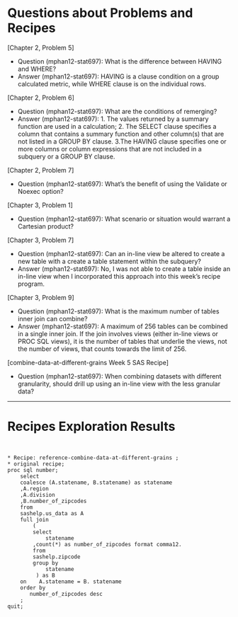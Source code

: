 
# Questions about Problems and Recipes


[Chapter 2, Problem 5]
- Question (mphan12-stat697): What is the difference between HAVING and WHERE?
- Answer (mphan12-stat697): HAVING is a clause condition on a group calculated metric, while WHERE clause is on the individual rows. 



[Chapter 2, Problem 6]
- Question (mphan12-stat697): What are the conditions of remerging?
- Answer (mphan12-stat697): 1. The values returned by a summary function are used in a calculation; 2. The SELECT clause specifies a column that contains a summary function and other column(s) that are not listed in a GROUP BY clause. 3.The HAVING clause specifies one  or more columns or column expressions that are not included in a subquery  or a GROUP BY clause.



[Chapter 2, Problem 7]
- Question (mphan12-stat697): What’s the benefit of using the Validate or Noexec option? 



[Chapter 3, Problem 1]
- Question (mphan12-stat697): What scenario or situation would warrant a Cartesian product?



[Chapter 3, Problem 7]
- Question (mphan12-stat697): Can an in-line view be altered to create a new table with a create a table statement within the subquery? 
- Answer (mphan12-stat697): No, I was not able to create a table inside an in-line view when I incorporated this approach into this week’s recipe program. 



[Chapter 3, Problem 9]
- Question (mphan12-stat697): What is the maximum number of tables inner join can combine?
- Answer (mphan12-stat697): A maximum of 256 tables can be combined in a single inner join. If the join involves views (either in-line views or PROC SQL views), it is the number of tables that underlie the views, not the number of views, that counts towards the limit of 256.



[combine-data-at-different-grains Week 5 SAS Recipe]
* Question (mphan12-stat697): When combining datasets with different granularity, should drill up using an in-line view with the less granular data?


***



# Recipes Exploration Results



```


* Recipe: reference-combine-data-at-different-grains ;
* original recipe;
proc sql number;
    select 
	coalesce (A.statename, B.statename) as statename
	,A.region
	,A.division
	,B.number_of_zipcodes
    from
	sashelp.us_data as A
    full join
        ( 
	    select 
	        statename
		,count(*) as number_of_zipcodes format comma12.
	    from
		sashelp.zipcode
	    group by 
	        statename
         ) as B
    on    A.statename = B. statename
    order by 
       number_of_zipcodes desc
    ;
quit; 



```
